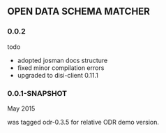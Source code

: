 OPEN DATA SCHEMA MATCHER
------------------------

### 0.0.2 

todo

- adopted josman docs structure
- fixed minor compilation errors
- upgraded to disi-client 0.11.1

### 0.0.1-SNAPSHOT

May 2015

was tagged odr-0.3.5 for relative ODR demo version.

